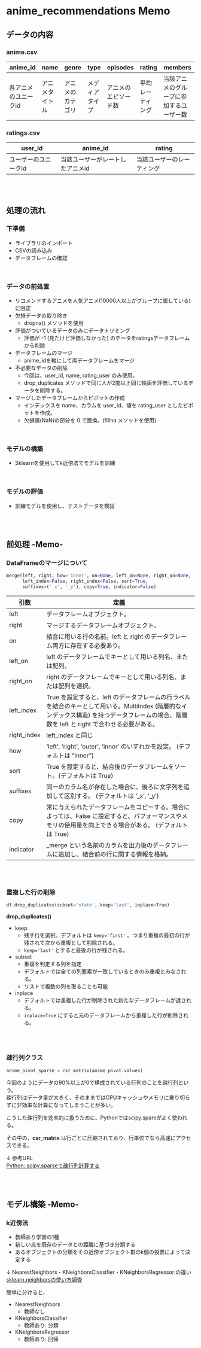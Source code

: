 # anime_recommendations Memo

## データの内容

### anime.csv

| anime_id | name | genre | type | episodes | rating | members |
|----------|------|-------|------|----------|--------|---------|
| 各アニメのユニークid | アニメタイトル | アニメのカテゴリ | メディアタイプ | アニメのエピソード数 | 平均レーティング | 当該アニメのグループに参加するユーザー数 |

### ratings.csv

| user_id | anime_id | rating |
|---------|----------|--------|
| ユーザーのユニークid | 当該ユーザーがレートしたアニメid | 当該ユーザーのレーティング |

<br>
<br>

## 処理の流れ

### 下準備

- ライブラリのインポート  
- CSVの読み込み  
- データフレームの確認  

<br>

### データの前処置

- リコメンドするアニメを人気アニメ(10000人以上がグループに属している)に限定  
- 欠損データの取り除き  
  - dropna() メソッドを使用  
- 評価がついているデータのみにデータトリミング  
  - 評価が -1 (見たけど評価しなかった) のデータをratingsデータフレームから削除  
- データフレームのマージ  
  - anime_idを軸にして両データフレームをマージ  
- 不必要なデータの削除  
  - 今回は、user_id, name, rating_user のみ使用。  
  - drop_duplicates メソッドで同じ人が2度以上同じ映画を評価しているデータを削除する。  
- マージしたデータフレームからピボットの作成  
  - インデックスを name、カラムを user_id、値を rating_user としたピボットを作成。  
  - 欠損値(NaN)の部分を 0 で置換。(fillna メソッドを使用)  

<br>

### モデルの構築

- Sklearnを使用してk近傍法でモデルを訓練  

<br>

### モデルの評価

- 訓練モデルを使用し、テストデータを検証  


<br>
<br>


## 前処理 -Memo-

### DataFrameのマージについて

```python
merge(left, right, how='inner', on=None, left_on=None, right_on=None,
      left_index=False, right_index=False, sort=True,
      suffixes=('_x', '_y'), copy=True, indicator=False)
```

| 引数        | 定義 |
|-------------|------|
| left        | データフレームオブジェクト。 |
| right       | マージするデータフレームオブジェクト。 |
| on          | 結合に用いる行の名前。left と right のデータフレーム両方に存在する必要あり。 |
| left_on     | left のデータフレームでキーとして用いる列名、または配列。 |
| right_on    | right のデータフレームでキーとして用いる列名、または配列を選択。 |
| left_index  | True を設定すると、left のデータフレームの行ラベルを結合のキーとして用いる。MultiIndex (階層的なインデックス構造) を持つデータフレームの場合、階層数を left と right で合わせる必要がある。 |
| right_index | left_index と同じ |
| how         | ‘left’, ‘right’, ‘outer’, ‘inner’ のいずれかを設定。 (デフォルトは “inner”) |
| sort        | True を設定すると、結合後のデータフレームをソート。(デフォルトは True) |
| suffixes    | 同一のカラム名が存在した場合に、後ろに文字列を追加して区別する。 (デフォルトは ‘_x’, ‘_y’) |
| copy        | 常に与えられたデータフレームをコピーする。場合によっては、False に設定すると、パフォーマンスやメモリの使用量を向上できる場合がある。 (デフォルトは True) |
| indicator   | \_merge という名前のカラムを出力後のデータフレームに追加し、結合前の行に関する情報を格納。 |

<br>
<br>

### 重複した行の削除

```python
df.drop_duplicates(subset='state', keep='last', inplace=True)
```

**drop_duplicates()**  
- keep  
  - 残す行を選択。デフォルトは `keep='first'` 。つまり重複の最初の行が残されて次から重複として削除される。  
  - `keep='last'` とすると最後の行が残される。  
- subset  
  - 重複を判定する列を指定  
  - デフォルトでは全ての列要素が一致しているときのみ重複とみなされる。  
  - リストで複数の列を取ることも可能  
- inplace  
  - デフォルトでは重複した行が削除された新たなデータフレームが返される。  
  - `inplace=True` にすると元のデータフレームから重複した行が削除される。  

<br>
<br>

### 疎行列クラス

```python
anime_pivot_sparse = csr_matrix(anime_pivot.values)
```


今回のようにデータの90%以上が0で構成されている行列のことを疎行列という。  
疎行列はデータ量が大きく、そのままではCPUキャッシュやメモリに乗り切らずに非効率な計算になってしまうことが多い。  

こうした疎行列を効率的に扱うために、Pythonではscipy.spareがよく使われる。  

その中の、**csr_matrix** は行ごとに圧縮されており、行単位でなら高速にアクセスできる。  

↓ 参考URL  
[Python: scipy.sparseで疎行列計算する](https://ohke.hateblo.jp/entry/2018/01/07/230000)  

<br>
<br>

## モデル構築 -Memo-

### k近傍法

- 教師あり学習の1種  
- 新しい点を既存のデータとの距離に基づき分類する  
- あるオブジェクトの分類をその近傍オブジェクト群のk個の投票によって決定する  

↓ NearestNeighbors・KNeighborsClassifier・KNeighborsRegressor の違い  
[sklearn.neighborsの使い方調査](http://gratk.hatenablog.jp/entry/2017/12/10/205033)  

簡単に分けると、  
- NearestNeighbors  
  - 教師なし  
- KNeighborsClassifier  
  - 教師あり: 分類  
- KNeighborsRegressor  
  - 教師あり: 回帰  

















